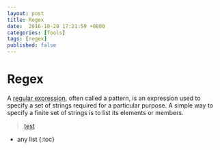 ```yaml
---
layout: post
title: Regex
date:  2016-10-28 17:21:59 +0800
categories: [Tools]
tags: [regex]
published: false
---
```


# Regex

A [regular expression](https://en.wikipedia.org/wiki/Regular_expression), often called a pattern, is an expression used to specify a set of strings required for a particular purpose.
A simple way to specify a finite set of strings is to list its elements or members.

> [test](http://www.regexr.com/)

* any list
{:toc}